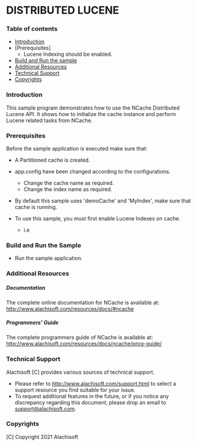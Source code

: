 # DISTRIBUTED LUCENE

### Table of contents

* [Introduction](#introduction)
* [Prerequisites]
	- Lucene Indexing should be enabled.
* [Build and Run the sample](#build-and-run-the-sample)
* [Additional Resources](#additional-resources)
* [Technical Support](#technical-support)
* [Copyrights](#copyrights)

### Introduction

This sample program demonstrates how to use the NCache Distributed Lucene API. 
It shows how to initialize the cache instance and perform Lucene related tasks from NCache.

### Prerequisites

Before the sample application is executed make sure that:

- A Partitioned cache is created.
- app.config have been changed according to the configurations. 
	- Change the cache name as required.
	- Change the index name as required.
- By default this sample uses 'demoCache' and 'MyIndex', make sure that cache is running.

- To use this sample, you must first enable Lucene Indexes on cache. 
	- i.e  
		<cache-config cache-name="demoCache">
		  <cache-settings>
			<client-activity-notification enabled="True" retention-period="5sec"/>
			  <caching-modules>
				<module name="lucene-net-4.8" enable="True">
				   <parameters name="IndexPath" value="C:\Program Files\NCache\bin\modules\data\lucene"/>
				</module>
			  </caching-modules>
			</cache-settings>
		 </cache-config>
	 

### Build and Run the Sample
    
- Run the sample application.

### Additional Resources

##### Documentation
The complete online documentation for NCache is available at:
http://www.alachisoft.com/resources/docs/#ncache

##### Programmers' Guide
The complete programmers guide of NCache is available at:
http://www.alachisoft.com/resources/docs/ncache/prog-guide/

### Technical Support

Alachisoft [C] provides various sources of technical support. 

- Please refer to http://www.alachisoft.com/support.html to select a support resource you find suitable for your issue.
- To request additional features in the future, or if you notice any discrepancy regarding this document, please drop an email to [support@alachisoft.com](mailto:support@alachisoft.com).

### Copyrights

[C] Copyright 2021 Alachisoft 